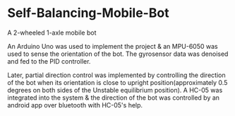 # Self-Balancing-Mobile-Bot
A 2-wheeled 1-axle mobile bot

An Arduino Uno was used to implement the project & an MPU-6050 was used to sense the orientation of the bot. The gyrosensor data was denoised and fed to the PID controller.

Later, partial direction control was implemented by controlling the direction of the bot when its orientation is close to upright position(approximately 0.5 degrees on both sides of the Unstable equilibrium position). A HC-05 was integrated into the system & the direction of the bot was controlled by an android app over bluetooth with HC-05's help.
